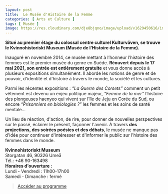 ```yaml
---
layout: post
title:  Le Musée d'Histoire de la Femme
categories: [ Arts et Culture ]
tags: [ Musée ]
image: https://res.cloudinary.com/dje8bjqno/image/upload/v1629450616/images/articlecover/DSC07066_oyvh5t.jpg
---
```

**Situé au premier étage du colossal centre culturel Kulturväven, se trouve le Kvinnohistoriskt Museum (Musée de l’Histoire de la Femme).**  

Inauguré en novembre 2014, ce musée mettant à l’honneur l’histoire des femmes est le premier musée du genre en Suède. **Réouvert depuis le 17 mai 2021, son entrée est entièrement gratuite** et vous donne accès à plusieurs expositions simultanément. Il aborde les notions de genre et de pouvoir, d'identité et d'histoire à travers le monde, la société et les cultures. 

Parmi les récentes expositions : *“La Guerre des Corsets”* comment un petit vêtement est devenu un enjeu politique majeur, *“Femme de la mer”* l’histoire des plongeuses haenyeo qui vivent sur l'île de Jeju en Corée du Sud, ou encore *“Prisonniers en biolologies ?”* les femmes et les soins de santé mentale... 

Un lieu de réaction, d'action, de rire, pour donner de nouvelles perspectives sur le passé, éclairer le présent, façonner l'avenir. À travers **des projections, des soirées poésies et des débats**, le musée ne manque pas d'idée pour continuer d'intéresser et d'informer le public sur l'histoire des femmes dans le monde.  

**Kvinnohistoriskt Museum**  
Storgatan 46, 90326 Umeå  
Tél.: +46 90-163498  
**Horaires d'ouverture :**  
Lundi - Vendredi : 11h00-17h00  
Samedi - Dimanche : fermé  

><a href="https://www.kvinnohistoriskt.se/">Accéder au programme</a>